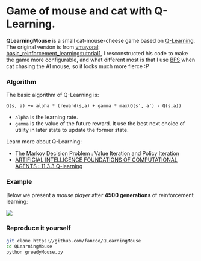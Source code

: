 Game of mouse and cat with Q-Learning.
===================================================

<b>QLearningMouse</b>  is a small cat-mouse-cheese game based on [Q-Learning](https://en.wikipedia.org/wiki/Q-learning). The original version is from [vmayoral](https://github.com/vmayoral): [basic_reinforcement_learning:tutorial1](https://github.com/fancoo/basic_reinforcement_learning/tree/master/tutorial1), I resconstructed his code to make the game more configurable, and what different most is that I use [BFS](https://en.wikipedia.org/wiki/Breadth-first_search) when cat chasing the AI mouse, so it looks much more fierce :P 

### Algorithm  
The basic algorithm of Q-Learning is:  
```
Q(s, a) += alpha * (reward(s,a) + gamma * max(Q(s', a') - Q(s,a))
```
    
* ```alpha``` is the learning rate.
* ```gamma``` is the value of the future reward.
It use the best next choice of utility in later state to update the former state. 

Learn more about Q-Learning:  
- [The Markov Decision Problem : Value Iteration and Policy Iteration](http://ais.informatik.uni-freiburg.de/teaching/ss03/ams/DecisionProblems.pdf)  
- [ARTIFICIAL INTELLIGENCE FOUNDATIONS OF COMPUTATIONAL AGENTS : 11.3.3 Q-learning](http://artint.info/html/ArtInt_265.html)


### Example
Below we present a *mouse player* after **4500 generations** of reinforcement learning:  

![](resuorces/snapshot.gif)


### Reproduce it yourself

```bash
git clone https://github.com/fancoo/QLearningMouse
cd QLearningMouse
python greedyMouse.py
```

